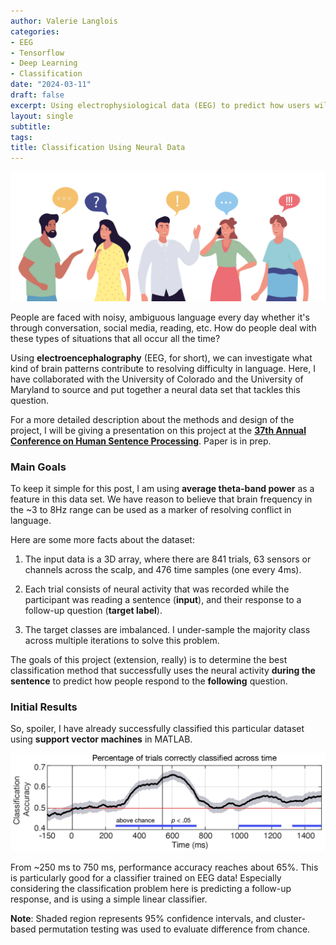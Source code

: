 ```yaml
---
author: Valerie Langlois
categories:
- EEG
- Tensorflow
- Deep Learning
- Classification
date: "2024-03-11"
draft: false
excerpt: Using electrophysiological data (EEG) to predict how users will interpret and understand difficult sentences.
layout: single
subtitle: 
tags:
title: Classification Using Neural Data 
---
```

![People Talking](PeopleTalking.webp)

People are faced with noisy, ambiguous language every day whether it's through conversation, social media, reading, etc. How do people deal with these types of situations that all occur all the time? 

Using **electroencephalography** (EEG, for short), we can investigate what kind of brain patterns contribute to resolving difficulty in language. Here, I have collaborated with the University of Colorado and the University of Maryland to source and put together a neural data set that tackles this question.

For a more detailed description about the methods and design of the project, I will be giving a presentation on this project at the [**37th Annual Conference on Human Sentence Processing**](https://hsp2024.github.io/). Paper is in prep.

### Main Goals

To keep it simple for this post, I am using **average theta-band power** as a feature in this data set. We have reason to believe that brain frequency in the ~3 to 8Hz range can be used as a marker of resolving conflict in language. 

Here are some more facts about the dataset:
1. The input data is a 3D array, where there are 841 trials, 63 sensors or channels across the scalp, and 476 time samples (one every 4ms).

2. Each trial consists of neural activity that was recorded while the participant was reading a sentence (**input**), and their response to a follow-up question (**target label**). 

3. The target classes are imbalanced. I under-sample the majority class across multiple iterations to solve this problem.

The goals of this project (extension, really) is to determine the best classification method that successfully uses the neural activity **during the sentence** to predict how people respond to the **following** question.

### Initial Results

So, spoiler, I have already successfully classified this particular dataset using **support vector machines** in MATLAB.

![Classifier Image](SVM_Figure.webp)

From ~250 ms to 750 ms, performance accuracy reaches about 65%. This is particularly good for a classifier trained on EEG data! Especially considering the classification problem here is predicting a follow-up response, and is using a simple linear classifier.

**Note**: Shaded region represents 95% confidence intervals, and cluster-based permutation testing was used to evaluate difference from chance.




